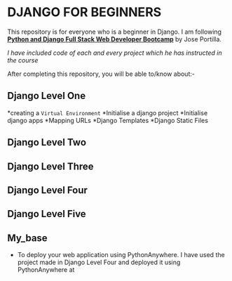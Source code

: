# DJANGO FOR BEGINNERS

This repository is for everyone who is a beginner in Django.
I am following [**Python and Django Full Stack Web Developer Bootcamp**](https://www.udemy.com/course/python-and-django-full-stack-web-developer-bootcamp/learn/lecture/6648644#overview) by  Jose Portilla.


*I have included code of each and every project which he has instructed in the course*

After completing this repository, you will be able to/know about:-
## Django Level One
*creating a `Virtual Environment`
*Initialise a django project
*Initialise django apps
*Mapping URLs
*Django Templates
*Django Static Files

## Django Level Two

## Django Level Three

## Django Level Four
 
## Django Level Five

## My_base
- To deploy your web application using PythonAnywhere.
I have used the project made in Django Level Four and deployed it using PythonAnywhere at 
